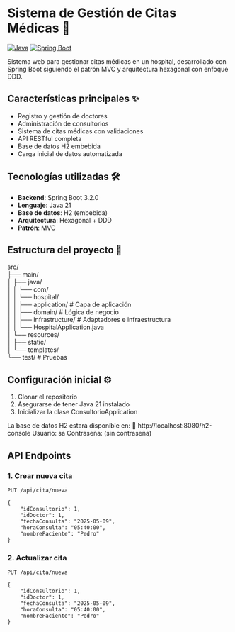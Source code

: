 # Sistema de Gestión de Citas Médicas 🏥

[![Java](https://img.shields.io/badge/Java-21-blue.svg)](https://www.java.com/)
[![Spring Boot](https://img.shields.io/badge/Spring%20Boot-3.2.0-brightgreen.svg)](https://spring.io/projects/spring-boot)

Sistema web para gestionar citas médicas en un hospital, desarrollado con Spring Boot siguiendo el patrón MVC y arquitectura hexagonal con enfoque DDD.

## Características principales ✨

- Registro y gestión de doctores
- Administración de consultorios
- Sistema de citas médicas con validaciones
- API RESTful completa
- Base de datos H2 embebida
- Carga inicial de datos automatizada

## Tecnologías utilizadas 🛠️

- **Backend**: Spring Boot 3.2.0
- **Lenguaje**: Java 21
- **Base de datos**: H2 (embebida)
- **Arquitectura**: Hexagonal + DDD
- **Patrón**: MVC

## Estructura del proyecto 📂

src/  
├── main/  
│ ├── java/  
│ │ └── com/  
│ │ └── hospital/  
│ │ ├── application/ # Capa de aplicación  
│ │ ├── domain/ # Lógica de negocio  
│ │ ├── infrastructure/ # Adaptadores e infraestructura  
│ │ └── HospitalApplication.java  
│ └── resources/  
│ ├── static/  
│ └── templates/  
└── test/ # Pruebas

## Configuración inicial ⚙️

1. Clonar el repositorio
2. Asegurarse de tener Java 21 instalado
3. Inicializar la clase ConsultorioApplication

La base de datos H2 estará disponible en:
🔗 http://localhost:8080/h2-console
Usuario: sa
Contraseña: (sin contraseña)


## API Endpoints

### 1. Crear nueva cita
```http
PUT /api/cita/nueva

{
    "idConsultorio": 1,
    "idDoctor": 1,
    "fechaConsulta": "2025-05-09",
    "horaConsulta": "05:40:00",
    "nombrePaciente": "Pedro"
}
```

### 2. Actualizar cita
```http
PUT /api/cita/nueva

{
    "idConsultorio": 1,
    "idDoctor": 1,
    "fechaConsulta": "2025-05-09",
    "horaConsulta": "05:40:00",
    "nombrePaciente": "Pedro"
}
```
